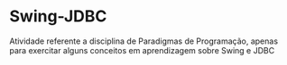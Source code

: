 # Swing-JDBC
Atividade referente a disciplina de Paradigmas de Programação, apenas para exercitar alguns conceitos em aprendizagem sobre Swing e JDBC
